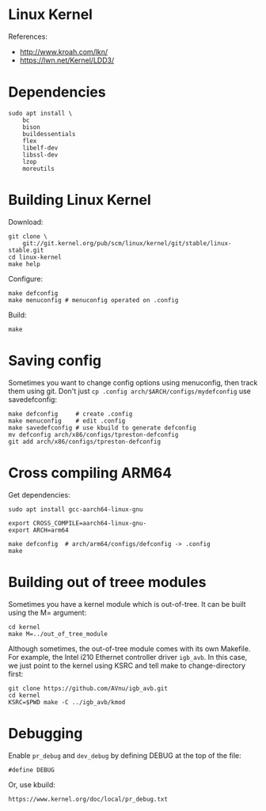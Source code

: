 # Linux Kernel
References:
- http://www.kroah.com/lkn/
- https://lwn.net/Kernel/LDD3/

# Dependencies

    sudo apt install \
        bc
        bison
        buildessentials
        flex
        libelf-dev
        libssl-dev
        lzop
        moreutils

# Building Linux Kernel
Download:

    git clone \
        git://git.kernel.org/pub/scm/linux/kernel/git/stable/linux-stable.git
    cd linux-kernel
    make help

Configure:

    make defconfig
    make menuconfig # menuconfig operated on .config

Build:

    make


# Saving config
Sometimes you want to change config options using menuconfig, then track them
using git. Don't just `cp .config arch/$ARCH/configs/mydefconfig` use
savedefconfig:

    make defconfig     # create .config
    make menuconfig    # edit .config
    make savedefconfig # use kbuild to generate defconfig
    mv defconfig arch/x86/configs/tpreston-defconfig
    git add arch/x86/configs/tpreston-defconfig

# Cross compiling ARM64
Get dependencies:

    sudo apt install gcc-aarch64-linux-gnu

    export CROSS_COMPILE=aarch64-linux-gnu-
    export ARCH=arm64

    make defconfig  # arch/arm64/configs/defconfig -> .config
    make

# Building out of treee modules
Sometimes you have a kernel module which is out-of-tree. It can be built using
the M= argument:

    cd kernel
    make M=../out_of_tree_module

Although sometimes, the out-of-tree module comes with its own Makefile. For
example, the Intel i210 Ethernet controller driver `igb_avb`. In this case,
we just point to the kernel using KSRC and tell make to change-directory first:

    git clone https://github.com/AVnu/igb_avb.git
    cd kernel
    KSRC=$PWD make -C ../igb_avb/kmod

# Debugging
Enable `pr_debug` and `dev_debug` by defining DEBUG at the top of the file:

    #define DEBUG

Or, use kbuild:

    https://www.kernel.org/doc/local/pr_debug.txt
